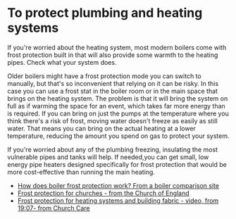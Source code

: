 # To protect plumbing and heating systems

If you're worried about the heating system, most modern boilers come with frost protection built in that will also provide some warmth to the heating pipes.  Check what your system does. 

Older boilers might have a frost protection mode you can switch to manually, but that's so inconvenient that relying on it can be risky.  In this case you can use a frost stat in the boiler room or in the main space that brings on the heating system.  The problem is that it will bring the system on full as if warming the space for an event, which takes far more energy than is required.  If you can bring on just the pumps at the temperature where you think there's a risk of frost, moving water doesn't freeze as easily as still water.  That means you can bring on the actual heating at a lower temperature, reducing the amount you spend on gas to protect your system.   

If you're worried about any of the plumbing freezing, insulating the most vulnerable pipes and tanks will help.  If needed,you can get small, low energy pipe heaters designed specifically for frost protection that would be more cost-effective than running the main heating.

<!-- show an example -->

- [How does boiler frost protection work? From a boiler comparison site](https://www.boilerguide.co.uk/articles/frost-protection-heating)	
- [Frost protection for churches - from the Church of England](https://www.churchofengland.org/sites/default/files/2021-01/CCB_frost_protection_COVID_guidance_issue1_January2021.pdf)	
- [Frost protection for heating systems and building fabric - video, from 19:07- from Church Care](https://youtu.be/1XIFuU27xY0)